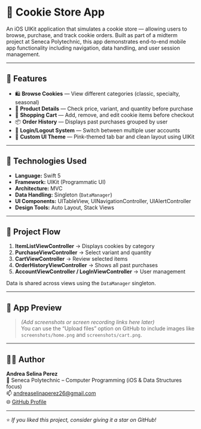 # 🍪 Cookie Store App

An iOS UIKit application that simulates a cookie store — allowing users to browse, purchase, and track cookie orders. Built as part of a midterm project at Seneca Polytechnic, this app demonstrates end-to-end mobile app functionality including navigation, data handling, and user session management.

---

## 🚀 Features

- 🛍️ **Browse Cookies** — View different categories (classic, specialty, seasonal)
- 🧁 **Product Details** — Check price, variant, and quantity before purchase
- 🛒 **Shopping Cart** — Add, remove, and edit cookie items before checkout
- 📦 **Order History** — Displays past purchases grouped by user
- 👤 **Login/Logout System** — Switch between multiple user accounts
- 🎨 **Custom UI Theme** — Pink-themed tab bar and clean layout using UIKit

---

## 🧩 Technologies Used

- **Language:** Swift 5  
- **Framework:** UIKit (Programmatic UI)  
- **Architecture:** MVC  
- **Data Handling:** Singleton (`DataManager`)  
- **UI Components:** UITableView, UINavigationController, UIAlertController  
- **Design Tools:** Auto Layout, Stack Views  

---

## 🧠 Project Flow

1. **ItemListViewController** → Displays cookies by category  
2. **PurchaseViewController** → Select variant and quantity  
3. **CartViewController** → Review selected items  
4. **OrderHistoryViewController** → Shows all past purchases  
5. **AccountViewController / LogInViewController** → User management  

Data is shared across views using the `DataManager` singleton.

---

## 🧁 App Preview

> *(Add screenshots or screen recording links here later)*  
> You can use the “Upload files” option on GitHub to include images like `screenshots/home.png` and `screenshots/cart.png`.

---

## 👩‍💻 Author

**Andrea Selina Perez**  
📍 Seneca Polytechnic – Computer Programming (iOS & Data Structures focus)  
📫 [andreaselinaperez26@gmail.com](mailto:andreaselinaperez26@gmail.com)  
🌐 [GitHub Profile](https://github.com/asperez26)

---

⭐ *If you liked this project, consider giving it a star on GitHub!*
